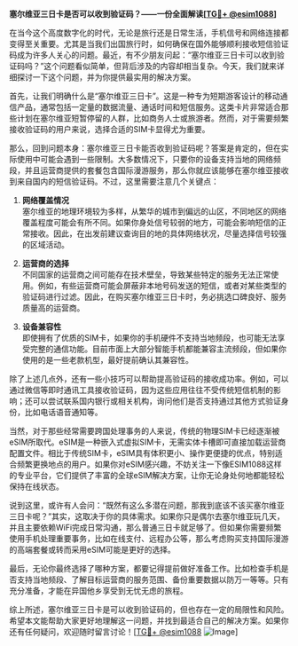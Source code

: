 **塞尔维亚三日卡是否可以收到验证码？——一份全面解读[[TG💪+ @esim1088](https://t.me/s/esim1088)]**

在当今这个高度数字化的时代，无论是旅行还是日常生活，手机信号和网络连接都变得至关重要。尤其是当我们出国旅行时，如何确保在国外能够顺利接收短信验证码成为许多人关心的问题。最近，有不少朋友问起：“塞尔维亚三日卡可以收到验证码吗？”这个问题看似简单，但背后涉及的内容却相当复杂。今天，我们就来详细探讨一下这个问题，并为你提供最实用的解决方案。

首先，让我们明确什么是“塞尔维亚三日卡”。这是一种专为短期游客设计的移动通信产品，通常包括一定量的数据流量、通话时间和短信服务。这类卡片非常适合那些计划在塞尔维亚短暂停留的人群，比如商务人士或旅游者。然而，对于需要频繁接收验证码的用户来说，选择合适的SIM卡显得尤为重要。

那么，回到问题本身：塞尔维亚三日卡能否收到验证码呢？答案是肯定的，但在实际使用中可能会遇到一些限制。大多数情况下，只要你的设备支持当地的网络频段，并且运营商提供的套餐包含国际漫游服务，那么你就应该能够在塞尔维亚接收到来自国内的短信验证码。不过，这里需要注意几个关键点：

1. **网络覆盖情况**  
   塞尔维亚的地理环境较为多样，从繁华的城市到偏远的山区，不同地区的网络覆盖程度可能会有所不同。如果你身处信号较弱的地方，可能会影响短信的正常接收。因此，在出发前建议查询目的地的具体网络状况，尽量选择信号较强的区域活动。

2. **运营商的选择**  
   不同国家的运营商之间可能存在技术壁垒，导致某些特定的服务无法正常使用。例如，有些运营商可能会屏蔽非本地号码发送的短信，或者对某些类型的验证码进行过滤。因此，在购买塞尔维亚三日卡时，务必挑选口碑良好、服务质量高的运营商。

3. **设备兼容性**  
   即使拥有了优质的SIM卡，如果你的手机硬件不支持当地频段，也可能无法享受完整的通信功能。目前市面上大部分智能手机都能兼容主流频段，但如果你使用的是一些老款机型，最好提前确认其兼容性。

除了上述几点外，还有一些小技巧可以帮助提高验证码的接收成功率。例如，可以通过微信等即时通讯工具接收验证码，因为这些应用往往不受传统短信机制的影响；还可以尝试联系国内银行或相关机构，询问他们是否支持通过其他方式验证身份，比如电话语音通知等。

当然，对于那些经常需要跨国处理事务的人来说，传统的物理SIM卡已经逐渐被eSIM所取代。eSIM是一种嵌入式虚拟SIM卡，无需实体卡槽即可直接加载运营商配置文件。相比于传统SIM卡，eSIM具有体积更小、操作更便捷的优点，特别适合频繁更换地点的用户。如果你对eSIM感兴趣，不妨关注一下像ESIM1088这样的专业平台，它们提供了丰富的全球eSIM解决方案，让你无论身处何地都能轻松保持在线状态。

说到这里，或许有人会问：“既然有这么多潜在问题，那我到底该不该买塞尔维亚三日卡呢？”其实，这取决于你的具体需求。如果你只是偶尔去塞尔维亚玩几天，并且主要依赖WiFi完成日常沟通，那么普通三日卡就足够了。但如果你需要频繁使用手机处理重要事务，比如在线支付、远程办公等，那么考虑购买支持国际漫游的高端套餐或转而采用eSIM可能是更好的选择。

最后，无论你最终选择了哪种方案，都要记得提前做好准备工作。比如检查手机是否支持当地频段、了解目标运营商的服务范围、备份重要数据以防万一等等。只有充分准备，才能在异国他乡享受到无忧无虑的旅程。

综上所述，塞尔维亚三日卡是可以收到验证码的，但也存在一定的局限性和风险。希望本文能帮助大家更好地理解这一问题，并找到最适合自己的解决方案。如果你还有任何疑问，欢迎随时留言讨论！[[TG💪+ @esim1088](https://t.me/s/esim1088) ![Image](https://i.postimg.cc/4NQfJmqS/Snipaste-2025-05-13-00-14-12.png)]